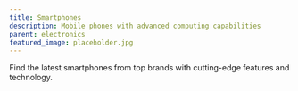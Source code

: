 ```yaml
---
title: Smartphones
description: Mobile phones with advanced computing capabilities
parent: electronics
featured_image: placeholder.jpg
---
```


Find the latest smartphones from top brands with cutting-edge features and technology.
